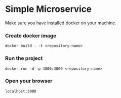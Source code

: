 # Simple Microservice

Make sure you have installed docker on your machine. 

### Create docker image
```
docker build . -t <repository-name>
```
### Run the project
``` 
docker run -d -p 3000:3000 <repository-name> 
```
### Open your browser 
```
localhost:3000
```